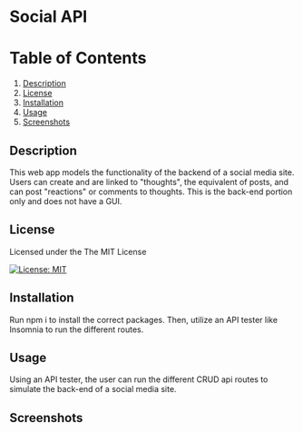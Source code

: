# Social API

# Table of Contents

1. [Description](#description)
2. [License](#license)
3. [Installation](#installation)
4. [Usage](#usage)
5. [Screenshots](#screenshots)

## Description
This web app models the functionality of the backend of a social media site. Users can create and are linked to "thoughts", the equivalent of posts, and can post "reactions" or comments to thoughts. This is the back-end portion only and does not have a GUI.

## License
Licensed under the The MIT License    
          
[![License: MIT](https://img.shields.io/badge/License-MIT-yellow.svg)](https://opensource.org/licenses/MIT)

## Installation
Run npm i to install the correct packages. Then, utilize an API tester like Insomnia to run the different routes. 

## Usage
Using an API tester, the user can run the different CRUD api routes to simulate the back-end of a social media site. 

## Screenshots
<!-- ![Screenshot 1](assets/tech1.png) -->



